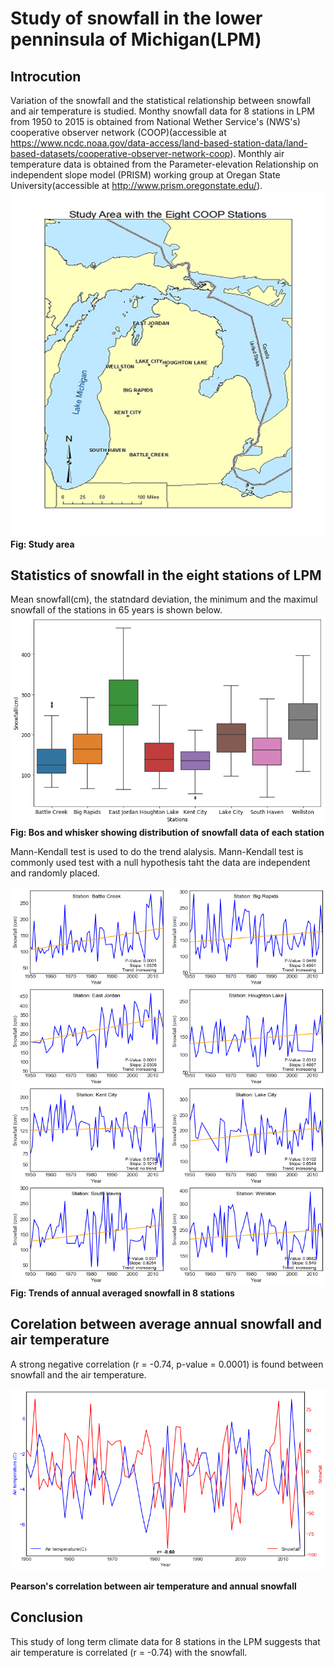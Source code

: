 # Study of snowfall in the lower penninsula of Michigan(LPM) 
## Introcution

Variation of the snowfall and the statistical relationship between snowfall and air temperature is studied. Monthy snowfall data for 8 stations in LPM from 1950 to 2015 is obtained from National Wether Service's (NWS's) cooperative observer network (COOP)(accessible at https://www.ncdc.noaa.gov/data-access/land-based-station-data/land-based-datasets/cooperative-observer-network-coop). Monthly air temperature data is obtained from the Parameter-elevation Relationship on independent slope model (PRISM) working group at Oregan State University(accessible at http://www.prism.oregonstate.edu/).
![](study_area.png)
<b>Fig: Study area </b>

## Statistics of snowfall in the eight stations of LPM
Mean snowfall(cm), the statndard deviation, the minimum and the maximul snowfall of the stations in 65 years is shown below.
![](snow_box.png)
<b>Fig: Bos and whisker showing distribution of snowfall data of each station</b>

Mann-Kendall test is used to do the trend alalysis. Mann-Kendall test is commonly used test with a null hypothesis taht the data are independent and randomly placed.

![](snow_trend.png)
<b>Fig: Trends of annual averaged snowfall in 8 stations</b>

## Corelation between average annual snowfall and air temperature

A strong negative correlation (r = -0.74, p-value = 0.0001) is found between snowfall and the air temperature.

![](snow_airtemp.png)

<b>Pearson's correlation between air temperature and annual snowfall</b>

## Conclusion
This study of long term climate data for 8 stations in the LPM suggests that air temperature is correlated (r = -0.74) with the snowfall.